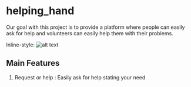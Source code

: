 # helping_hand

Our goal with this project is to provide a platform where people can easily ask for help and volunteers can easily help them with their problems.

Inline-style: 
![alt text](https://lh3.googleusercontent.com/i30gOIULgpfDrAQ___YjqK3lRLnSfjZOnqTJwfapiv_wkgTS_2tBq83KSBhnjQ9uSxo=s180-rw "Helping Hand")

## Main Features

1. Request or help : Easily ask for help stating your need
